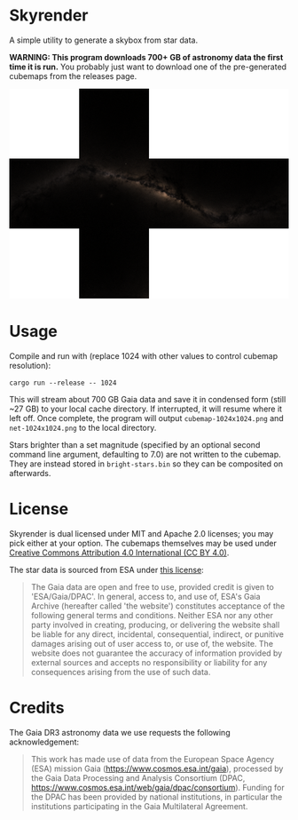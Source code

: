 # Skyrender

A simple utility to generate a skybox from star data.

**WARNING: This program downloads 700+ GB of astronomy data the first time it is run.** You probably just want to download one of the pre-generated cubemaps from the releases page.

![Cubemap preview](preview.png)

# Usage

Compile and run with (replace 1024 with other values to control cubemap resolution):
```
cargo run --release -- 1024
```

This will stream about 700 GB Gaia data and save it in condensed form (still ~27 GB) to your local cache directory. If interrupted, it will resume where it left off. Once complete, the program will output `cubemap-1024x1024.png` and `net-1024x1024.png` to the local directory.

Stars brighter than a set magnitude (specified by an optional second command line argument, defaulting to 7.0) are not written to the cubemap. They are instead stored in `bright-stars.bin` so they can be composited on afterwards.

# License

Skyrender is dual licensed under MIT and Apache 2.0 licenses; you may pick either at your option. The cubemaps themselves may be used under [Creative Commons Attribution 4.0 International (CC BY 4.0)](https://creativecommons.org/licenses/by/4.0/).

The star data is sourced from ESA under [this license](https://www.cosmos.esa.int/web/gaia-users/license):

> The Gaia data are open and free to use, provided credit is given to 'ESA/Gaia/DPAC'. In general, access to, and use of, ESA's Gaia Archive (hereafter called 'the website') constitutes acceptance of the following general terms and conditions. Neither ESA nor any other party involved in creating, producing, or delivering the website shall be liable for any direct, incidental, consequential, indirect, or punitive damages arising out of user access to, or use of, the website. The website does not guarantee the accuracy of information provided by external sources and accepts no responsibility or liability for any consequences arising from the use of such data.

# Credits

The Gaia DR3 astronomy data we use requests the following acknowledgement:

> This work has made use of data from the European Space Agency (ESA) mission Gaia (https://www.cosmos.esa.int/gaia), processed by the Gaia Data Processing and Analysis Consortium (DPAC, https://www.cosmos.esa.int/web/gaia/dpac/consortium). Funding for the DPAC has been provided by national institutions, in particular the institutions participating in the Gaia Multilateral Agreement.
